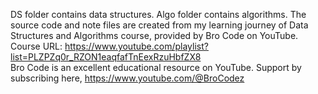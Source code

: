 DS folder contains data structures. Algo folder contains algorithms. 
The source code and note files are created from my learning journey of Data Structures and Algorithms course, provided by Bro Code on YouTube.
Course URL: https://www.youtube.com/playlist?list=PLZPZq0r_RZON1eaqfafTnEexRzuHbfZX8 \
Bro Code is an excellent educational resource on YouTube. Support by subscribing here, https://www.youtube.com/@BroCodez
